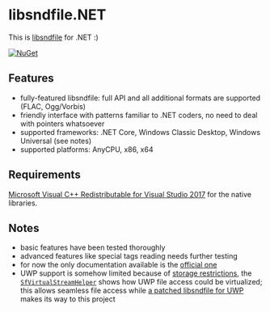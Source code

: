 # libsndfile.NET

This is [libsndfile](https://github.com/erikd/libsndfile) for .NET :)

[![NuGet](https://img.shields.io/badge/nuget-v1.0.0-blue.svg)](https://www.nuget.org/packages/libsndfile.NET/1.0.0)

## Features
- fully-featured libsndfile: full API and all additional formats are supported (FLAC, Ogg/Vorbis)
- friendly interface with patterns familiar to .NET coders, no need to deal with pointers whatsoever
- supported frameworks: .NET Core, Windows Classic Desktop, Windows Universal (see notes)
- supported platforms: AnyCPU, x86, x64

## Requirements

[Microsoft Visual C++ Redistributable for Visual Studio 2017](https://www.visualstudio.com/downloads/) for the native libraries.

## Notes
 - basic features have been tested thoroughly
 - advanced features like special tags reading needs further testing
 - for now the only documentation available is the [official one](http://www.mega-nerd.com/libsndfile/api.html)
 - UWP support is somehow limited because of [storage restrictions](https://trac.ffmpeg.org/wiki/CompilationGuide/WinRT#WindowsStoreCertificationFileIOandOtherDetails), the [`SfVirtualStreamHelper`](https://github.com/aybe/libsndfile.NET/blob/master/libsndfile.NET/Helpers/SfVirtualStreamHelper.cs) shows how UWP file access could be virtualized; this allows seamless file access while [a patched libsndfile for UWP](https://github.com/Microsoft/vcpkg/pull/2216) makes its way to this project
 
